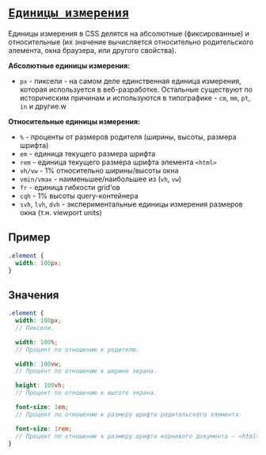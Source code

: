 # [`Единицы измерения`](../index.md)

Единицы измерения в CSS делятся на абсолютные (фиксированные) и относительные (их значение вычисляется относительно родительского элемента, окна браузера, или другого свойства).

**Абсолютные единицы измерения:**

- `px` - пиксели - на самом деле единственная единица измерения, которая используется в веб-разработке. Остальные существуют по историческим причинам и используются в типографике - `cm`, `mm`, `pt`, `in` и другие.w

**Относительные единицы измерения:**

- `%` - проценты от размеров родителя (ширины, высоты, размера шрифта)
- `em` - единица текущего размера шрифта
- `rem` - единица текущего размера шрифта элемента `<html>`
- `vh/vw` - 1% относительно ширины/высоты окна
- `vmin/vmax` - наименьшее/наибольшее из (`vh`, `vw`)
- `fr` - единица гибкости grid’ов
- `cqh` - 1% высоты query-контейнера
- `svh`, `lvh`, `dvh` - экспериментальные единицы измерения размеров окна (т.н. viewport units)

## Пример

```css
.element {
  width: 100px;
}
```

## Значения

```scss
.element {
  width: 100px;
  // Пиксели.

  width: 100%;
  // Процент по отношению к родителю.

  width: 100vw;
  // Процент по отношению к ширине экрана.

  height: 100vh;
  // Процент по отношению к высоте экрана.

  font-size: 1em;
  // Процент по отношению к размеру шрифта родительского элемента.

  font-size: 1rem;
  // Процент по отношению к размеру шрифта корневого документа — <html> (по умолчанию 16px).
}
```

